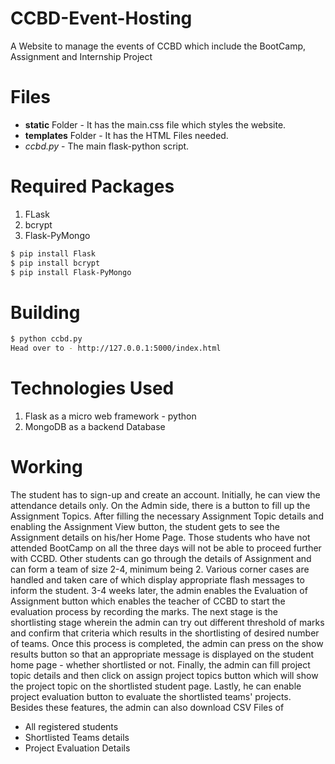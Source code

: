 # CCBD-Event-Hosting
A Website to manage the events of CCBD which include the BootCamp, Assignment and Internship Project
# Files
- **static** Folder - It has the main.css file which styles the website.
- **templates** Folder - It has the HTML Files needed.
- *ccbd.py* - The main flask-python script.
# Required Packages
1. FLask
2. bcrypt
3. Flask-PyMongo
```sh
$ pip install Flask
$ pip install bcrypt
$ pip install Flask-PyMongo
```
# Building
```sh
$ python ccbd.py
Head over to - http://127.0.0.1:5000/index.html
```
# Technologies Used
1. Flask as a micro web framework - python
2. MongoDB as a backend Database
# Working
The student has to sign-up and create an account. Initially, he can view the attendance details only. On the Admin side, there is a button to fill up the Assignment Topics. After filling the necessary Assignment Topic details and enabling the Assignment View button, the student gets to see the Assignment details on his/her Home Page. Those students who have not attended BootCamp on all the three days will not be able to proceed further with CCBD. Other students can go through the details of Assignment and can form a team of size 2-4, minimum being 2. Various corner cases are handled and taken care of which display appropriate flash messages to inform the student. 3-4 weeks later, the admin enables the Evaluation of Assignment button which enables the teacher of CCBD to start the evaluation process by recording the marks. The next stage is the shortlisting stage wherein the admin can try out different threshold of marks and confirm that criteria which results in the shortlisting of desired number of teams. Once this process is completed, the admin can press on the show results button so that an appropriate message is displayed on the student home page - whether shortlisted or not. Finally, the admin can fill project topic details and then click on assign project topics button which will show the project topic on the shortlisted student page. Lastly, he can enable project evaluation button to evaluate the shortlisted teams' projects.
Besides these features, the admin can also download CSV Files of
- All registered students
- Shortlisted Teams details
- Project Evaluation Details
